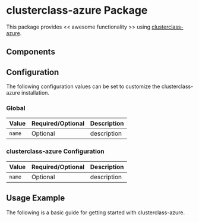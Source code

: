 # clusterclass-azure Package

This package provides << awesome functionality >> using [clusterclass-azure](https://INFO_NEEDED).

## Components

## Configuration

The following configuration values can be set to customize the clusterclass-azure installation.

### Global

| Value | Required/Optional | Description |
|-------|-------------------|-------------|
| `name` | Optional | description |

### clusterclass-azure Configuration

| Value | Required/Optional | Description |
|-------|-------------------|-------------|
| `name` | Optional | description |

## Usage Example

The following is a basic guide for getting started with clusterclass-azure.
